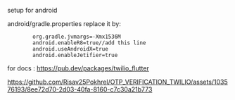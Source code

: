setup for android

android/gradle.properties
replace it by:

            org.gradle.jvmargs=-Xmx1536M
            android.enableR8=true//add this line
            android.useAndroidX=true
            android.enableJetifier=true

for docs : https://pub.dev/packages/twilio_flutter




https://github.com/Risav25Pokhrel/OTP_VERIFICATION_TWILIO/assets/103576193/8ee72d70-2d03-40fa-8160-c7c30a21b773

